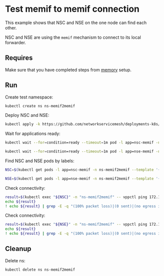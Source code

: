 # Test memif to memif connection


This example shows that NSC and NSE on the one node can find each other.

NSC and NSE are using the `memif` mechanism to connect to its local forwarder.

## Requires

Make sure that you have completed steps from [memory](../) setup.

## Run

Create test namespace:
```bash
kubectl create ns ns-memif2memif
```

Deploy NSC and NSE:
```bash
kubectl apply -k https://github.com/networkservicemesh/deployments-k8s/examples/memory/Memif2Memif?ref=b652e2db0518f3e3059864b47c5c57037da2ac30
```

Wait for applications ready:
```bash
kubectl wait --for=condition=ready --timeout=1m pod -l app=nsc-memif -n ns-memif2memif
```
```bash
kubectl wait --for=condition=ready --timeout=1m pod -l app=nse-memif -n ns-memif2memif
```

Find NSC and NSE pods by labels:
```bash
NSC=$(kubectl get pods -l app=nsc-memif -n ns-memif2memif --template '{{range .items}}{{.metadata.name}}{{"\n"}}{{end}}')
```
```bash
NSE=$(kubectl get pods -l app=nse-memif -n ns-memif2memif --template '{{range .items}}{{.metadata.name}}{{"\n"}}{{end}}')
```

Check connectivity:
```bash
result=$(kubectl exec "${NSC}" -n "ns-memif2memif" -- vppctl ping 172.16.1.100 repeat 4)
echo ${result}
! echo ${result} | grep -E -q "(100% packet loss)|(0 sent)|(no egress interface)"
```

Check connectivity:
```bash
result=$(kubectl exec "${NSE}" -n "ns-memif2memif" -- vppctl ping 172.16.1.101 repeat 4)
echo ${result}
! echo ${result} | grep -E -q "(100% packet loss)|(0 sent)|(no egress interface)"
```

## Cleanup

Delete ns:
```bash
kubectl delete ns ns-memif2memif
```
